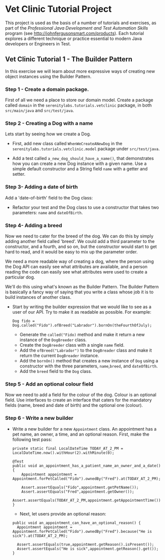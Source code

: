 # Vet Clinic Tutorial Project

This project is used as the basis of a number of tutorials and exercises, as part of the *Professional Java Development and Test Automation Skills* program (see http://johnfergusonsmart.com/products). Each tutorial explores a different technique or practice essential to modern Java developers or Engineers in Test.

## Vet Clinic Tutorial 1 - The Builder Pattern

In this exercise we will learn about more expressive ways of creating new object instances using the Builder Pattern.

### Step 1 - Create a domain package.

First of all we need a place to store our domain model. Create a package called `domain` in the `serenitylabs.tutorials.vetclinic` package, in both `src/main/java` and `src/test/java`.

### Step 2 - Creating a Dog with a name

Lets start by seeing how we create a Dog.

  - First, add new class called `WhenWeCreateANewDog` in the `serenitylabs.tutorials.vetclinic.model` package under `src/test/java`.

  - Add a test called `a_new_dog_should_have_a_name()`, that demonstrates how you can create a new Dog instance with a given name. Use a simple default constructor and a String field `name` with a getter and setter.

### Step 3- Adding a date of birth
Add a 'date-of-birth' field to the Dog class:
  - Refactor your test and the Dog class to use a constructor that takes two parameters: `name` and `dateOfBirth`.

### Step 4- Adding a breed
Now we need to cater for the breed of the dog. We can do this by simply adding another field called 'breed'. We could add a third parameter to the constructor, and a fourth, and so on, but the constructor would start to get hard to read, and it would be easy to mix up the parameter order.

We need a more readable way of creating a dog, where the person using the Dog API can easily see what attributes are available, and a person reading the code can easily see what attributes were used to create a particular dog.

We'll do this using what's known as the Builder Pattern. The Builder Pattern is basically a fancy way of saying that you write a class whose job it is to build instances of another class.

 - Start by writing the builder expression that we would like to see as a user of our API. Try to make it as readable as possible. For example:
    ```
    Dog fido = Dog.called("Fido").ofBreed("Labrador").bornOn(theFourthOfJuly);
    ```

    - Generate the `called("Fido)` method and make it return a new instance of the `DogBreeder` class.
    - Create the `DogBreeder` class with a single `name` field.
    - Add the `ofBreed("Labrador")` to the `DogBreader` class and make it return the current `DogBreader` instance.
    - Add the `bornOn()` method that creates a new instance of `Dog` using a constructor with the three parameters, `name`,`breed`, and `dateOfBirth`.
    - Add the `breed` field to the `Dog` class.

### Step 5 - Add an optional colour field

Now we need to add a field for the colour of the dog. Colour is an optional field. Use interfaces to create an interface that caters for the mandatory fields (name, breed and date of birth) and the optional one (colour).

### Step 6 - Write a new builder

- Write a new builder for a new `Appointment` class. An appointment has a pet name, an owner, a time, and an optional reason. First, make the following test pass:
  ```
  private static final LocalDateTime TODAY_AT_2_PM = LocalDateTime.now().withHour(2).withMinute(0);

  @Test
  public void an_appointment_has_a_patient_name_an_owner_and_a_date() {
      Appointment appointment = Appointment.forPetCalled("Fido").ownedBy("Fred").at(TODAY_AT_2_PM);

      Assert.assertEquals("Fido",appointment.getPetName());
      Assert.assertEquals("Fred",appointment.getOwner());
      Assert.assertEquals(TODAY_AT_2_PM,appointment.getAppointmentTime());
  }
  ```

  - Next, let users provide an optional reason:
  ```
  public void an_appointment_can_have_an_optional_reason() {
    Appointment appointment = Appointment.forPetCalled("Fido").ownedBy("Fred").because("He is sick").at(TODAY_AT_2_PM);

    Assert.assertEquals(true,appointment.getReason().isPresent());
    Assert.assertEquals("He is sick",appointment.getReason().get());
  }
  ```
